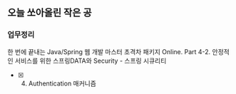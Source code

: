 ## 오늘 쏘아올린 작은 공

### 업무정리
한 번에 끝내는 Java/Spring 웹 개발 마스터 초격차 패키지 Online.
Part 4-2. 안정적인 서비스를 위한 스프링DATA와 Security - 스프링 시큐리티
- [x] 04. Authentication 매커니즘